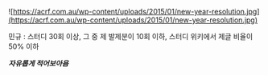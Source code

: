 ![https://acrf.com.au/wp-content/uploads/2015/01/new-year-resolution.jpg](https://acrf.com.au/wp-content/uploads/2015/01/new-year-resolution.jpg)


민규 : 스터디 30회 이상, 그 중 제 발제분이 10회 이하, 스터디 위키에서 제글 비율이 50% 이하

_**자유롭게 적어보아욤**_
